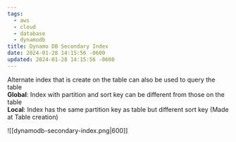 ```yaml
---
tags:
  - aws
  - cloud
  - database
  - dynamodb
title: Dynamo DB Secondary Index
date: 2024-01-28 14:15:56 -0600
updated: 2024-01-28 14:15:56 -0600
---
```


Alternate index that is create on the table can also be used to query the table  
**Global**: Index with partition and sort key can be different from those on the table  
**Local**: Index has the same partition key as table but different sort key (Made at Table creation)

![[dynamodb-secondary-index.png|600]]
